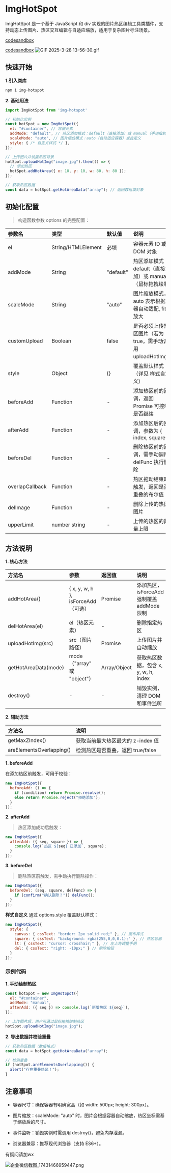 # ImgHotSpot

ImgHotSpot 是一个基于 JavaScript 和 div 实现的图片热区编辑工具类插件，支持动态上传图片、热区交互编辑与自适应缩放，适用于复杂图片标注场景。


[codesandbox](https://codesandbox.io/p/sandbox/image-hotspot-tu-pian-re-qu-lkczjc)

[codesandbox](https://codesandbox.io/p/sandbox/qx8n4t)
![GIF 2025-3-28 13-56-30.gif](https://p3-juejin.byteimg.com/tos-cn-i-k3u1fbpfcp/0af482617a2d46258fd69247b8ffdd36~tplv-k3u1fbpfcp-watermark.image?)

## 快速开始

 **1.引入类库**

```js
npm i img-hotspot
```


**2. 基础用法**

```js
import ImgHotSpot from 'img-hotspot'

// 初始化实例
const hotSpot = new ImgHotSpot({
  el: "#container", // 容器元素
  addMode: "default", // 热区添加模式：default（直接添加）或 manual（手动绘制）
  scaleMode: "auto", // 图片缩放模式：auto（自动适应容器）或自定义
  style: { /* 自定义样式 */ },
});

// 上传图片并设置热区背景
hotSpot.uploadHotImg("image.jpg").then(() => {
  // 添加热区
  hotSpot.addHotArea({ x: 10, y: 10, w: 80, h: 80 });
});

// 获取热区数据
const data = hotSpot.getHotAreaData("array"); // 返回数组或对象
```

## 初始化配置

>构造函数参数 options 的完整配置：

|参数名	|类型	|默认值	|说明|
| :-------- | :-------------- | :------- | :------- |
|el	|String/HTMLElement	|必填	|容器元素 ID 或 DOM 对象|
|addMode|	String|	"default"|	热区添加模式：default（直接添加）或 manual（鼠标拖拽绘制）|
|scaleMode|	String	|"auto"|	图片缩放模式，auto 表示根据容器自动适配, fit 放大 |
|customUpload|	Boolean|false	|是否必须上传热区图片（若为 true，需手动调用 uploadHotImg）|
|style|	Object|	{}	|覆盖默认样式（详见 样式自定义）|
|beforeAdd|	Function|	-	|添加热区前的回调，返回 Promise 可控制是否继续|
|afterAdd|	Function|	-	|添加热区后的回调，参数为 { index, square }|
|beforeDel|	Function|	-	|删除热区前的回调，需手动调用 delFunc 执行删除|
|overlapCallback|	Function|	-	|热区拖动结束时触发，返回是否重叠的布尔值|
|delImage|	Function|	-	|删除上传的热区图片|
|upperLimit|	number string|	-	|上传的热区的数量上限|

## 方法说明

**1. 核心方法**

|方法名|	参数|	返回值|	说明|
| :-------- | :-------------- | :------- | :------- |
|addHotArea()|	{ x, y, w, h }, isForceAdd（可选）|	Promise|	添加热区，isForceAdd 强制覆盖 addMode 限制|
|delHotArea(el)|	el（热区元素）|	-	|删除指定热区|
|uploadHotImg(src)|	src（图片路径）|	Promise	|上传图片并自动缩放|
|getHotAreaData(mode)|	mode（"array" 或 "object"）|	Array/Object|	获取热区数据，包含 x, y, w, h, index|
|destroy()	|-	|-|	销毁实例，清理 DOM 和事件监听|

**2. 辅助方法**

|方法名|	说明|
| :-------- | :-------------- |
|getMaxZIndex()|	获取当前最大热区最大的 z-index 值|
|areElementsOverlapping()|	检测热区是否重叠，返回 true/false|

**1. beforeAdd**

在添加热区前触发，可用于校验：

```js
new ImgHotSpot({
  beforeAdd: () => {
    if (condition) return Promise.resolve();
    else return Promise.reject("拒绝添加");
  }
});
```
**2. afterAdd**

> 热区添加成功后触发：

```js
new ImgHotSpot({
  afterAdd: ({ seq, square }) => {
    console.log(`热区 ${seq} 已添加`, square);
  }
});
```

**3. beforeDel**

>删除热区前触发，需手动执行删除操作：

```js
new ImgHotSpot({
  beforeDel: (seq, square, delFunc) => {
    if (confirm("确认删除？")) delFunc();
  }
});
```

**样式自定义**
通过 options.style 覆盖默认样式：

```js
new ImgHotSpot({
  style: {
    canvas: { cssText: "border: 2px solid red;" }, // 画布样式
    square: { cssText: "background: rgba(255,0,0,0.1);" }, // 热区容器
    lt: { cssText: "cursor: crosshair;" }, // 左上角调整手柄
    del: { cssText: "right: -10px;" } // 删除按钮
  }
});
```

### 示例代码

**1. 手动绘制热区**

```js
const hotSpot = new ImgHotSpot({
  el: "#container",
  addMode: "manual",
  afterAdd: ({ seq }) => console.log(`新增热区 ${seq}`),
});

// 上传图片后，用户可通过鼠标拖拽绘制热区
hotSpot.uploadHotImg("image.jpg");
```
**2. 导出数据并校验重叠**

```js
// 获取热区数据（数组格式）
const data = hotSpot.getHotAreaData("array");

// 检测重叠
if (hotSpot.areElementsOverlapping()) {
  alert("存在重叠热区！");
}
```

## 注意事项
+ 容器尺寸：确保容器有明确宽高（如 width: 500px; height: 300px）。

+ 图片缩放：scaleMode: "auto" 时，图片会根据容器自动缩放，热区坐标需基于缩放后的尺寸。

+ 事件监听：销毁实例时需调用 destroy()，避免内存泄漏。

+ 浏览器兼容：推荐现代浏览器（支持 ES6+）。

有疑问请加wx

![企业微信截图_17431466959447.png](https://p9-juejin.byteimg.com/tos-cn-i-k3u1fbpfcp/04b23ef0b326474582e274fd073db8d4~tplv-k3u1fbpfcp-watermark.image?)

